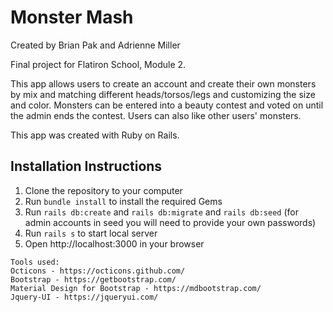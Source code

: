 # Monster Mash
Created by Brian Pak and Adrienne Miller 

Final project for Flatiron School, Module 2.

This app allows users to create an account and create their own monsters by mix and matching different heads/torsos/legs and customizing the size and color. Monsters can be entered into a beauty contest and voted on until the admin ends the contest. Users can also like other users' monsters. 

This app was created with Ruby on Rails.

Installation Instructions
-------------------------------------

1. Clone the repository to your computer
2. Run ```bundle install``` to install the required Gems
3. Run ```rails db:create``` and ```rails db:migrate``` and ```rails db:seed``` (for admin accounts in seed you will need to provide your own passwords)
4. Run ```rails s``` to start local server 
5. Open http://localhost:3000 in your browser

```
Tools used: 
Octicons - https://octicons.github.com/
Bootstrap - https://getbootstrap.com/
Material Design for Bootstrap - https://mdbootstrap.com/
Jquery-UI - https://jqueryui.com/
```

